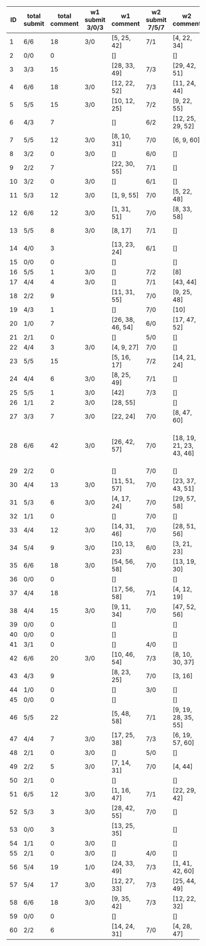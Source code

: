 |   ID | total submit   |   total comment | w1 submit 3/0/3   | w1 comment       | w2 submit 7/5/7   | w2 comment               | w3 submit 7/6/5   | w3 comment                       | w4 submit 5/4/3   | w4 comment                          |
|------|----------------|-----------------|-------------------|------------------|-------------------|--------------------------|-------------------|----------------------------------|-------------------|-------------------------------------|
|    1 | 6/6            |              18 | 3/0               | [5, 25, 42]      | 7/1               | [4, 22, 34]              | 5/2               | [4, 25, 42]                      | 4/1               | [6, 24, 57]                         |
|    2 | 0/0            |               0 |                   | []               |                   | []                       |                   | []                               |                   | []                                  |
|    3 | 3/3            |              15 |                   | [28, 33, 49]     | 7/3               | [29, 42, 51]             | 5/3               | [31, 41, 52]                     | 5/0               | [41, 46, 47]                        |
|    4 | 6/6            |              18 | 3/0               | [12, 22, 52]     | 7/3               | [11, 24, 44]             | 7/3               | [19, 35, 56]                     | 5/2               | [9, 21, 47]                         |
|    5 | 5/5            |              15 | 3/0               | [10, 12, 25]     | 7/2               | [9, 22, 55]              | 7/3               | [8, 11, 30]                      | 5/0               | [1, 34, 38]                         |
|    6 | 4/3            |               7 |                   | []               | 6/2               | [12, 25, 29, 52]         | 7/1               | [12, 25, 58]                     | 5/2               | []                                  |
|    7 | 5/5            |              12 | 3/0               | [8, 10, 31]      | 7/0               | [6, 9, 60]               | 5/0               | [6, 8, 34]                       | 3/1               | []                                  |
|    8 | 3/2            |               0 | 3/0               | []               | 6/0               | []                       | 5/1               | []                               |                   | []                                  |
|    9 | 2/2            |               7 |                   | [22, 30, 55]     | 7/1               | []                       |                   | [19, 33, 60]                     | 4/1               | [51]                                |
|   10 | 3/2            |               0 | 3/0               | []               | 6/1               | []                       | 5/0               | []                               |                   | []                                  |
|   11 | 5/3            |              12 | 3/0               | [1, 9, 55]       | 7/0               | [5, 22, 48]              | 3/3               | [1, 7, 60]                       | 4/0               | [22, 31, 42]                        |
|   12 | 6/6            |              12 | 3/0               | [1, 31, 51]      | 7/0               | [8, 33, 58]              | 6/4               | []                               | 3/1               | [3, 37, 56]                         |
|   13 | 5/5            |               8 | 3/0               | [8, 17]          | 7/1               | []                       | 7/4               | [6, 16, 33]                      | 5/0               | []                                  |
|   14 | 4/0            |               3 |                   | [13, 23, 24]     | 6/1               | []                       | 4/2               | []                               | 2/1               | []                                  |
|   15 | 0/0            |               0 |                   | []               |                   | []                       |                   | []                               |                   | []                                  |
|   16 | 5/5            |               1 | 3/0               | []               | 7/2               | [8]                      | 5/0               | []                               |                   | []                                  |
|   17 | 4/4            |               4 | 3/0               | []               | 7/1               | [43, 44]                 |                   | []                               | 4/2               | [35, 50]                            |
|   18 | 2/2            |               9 |                   | [11, 31, 55]     | 7/0               | [9, 25, 48]              |                   | []                               | 3/0               | [4, 23, 46]                         |
|   19 | 4/3            |               1 |                   | []               | 7/0               | [10]                     | 6/0               | []                               | 3/0               | []                                  |
|   20 | 1/0            |               7 |                   | [26, 38, 46, 54] | 6/0               | [17, 47, 52]             |                   | []                               |                   | []                                  |
|   21 | 2/1            |               0 |                   | []               | 5/0               | []                       |                   | []                               | 3/0               | []                                  |
|   22 | 4/4            |               3 | 3/0               | [4, 9, 27]       | 7/0               | []                       | 7/4               | []                               | 3/0               | []                                  |
|   23 | 5/5            |              15 |                   | [5, 16, 17]      | 7/2               | [14, 21, 24]             | 7/3               | [4, 14, 25]                      | 5/1               | [4, 28, 46]                         |
|   24 | 4/4            |               6 | 3/0               | [8, 25, 49]      | 7/1               | []                       |                   | []                               | 5/0               | [14, 35, 58]                        |
|   25 | 5/5            |               1 | 3/0               | [42]             | 7/3               | []                       | 7/1               | []                               | 3/1               | []                                  |
|   26 | 1/1            |               2 | 3/0               | [28, 55]         |                   | []                       |                   | []                               |                   | []                                  |
|   27 | 3/3            |               7 | 3/0               | [22, 24]         | 7/0               | [8, 47, 60]              |                   | []                               | 3/0               | [52, 56]                            |
|   28 | 6/6            |              42 | 3/0               | [26, 42, 57]     | 7/0               | [18, 19, 21, 23, 43, 46] | 7/3               | [12, 13, 19, 23, 42, 46, 47, 52] | 5/0               | [5, 11, 19, 25, 31, 46, 50, 51, 57] |
|   29 | 2/2            |               0 |                   | []               | 7/0               | []                       |                   | []                               | 3/0               | []                                  |
|   30 | 4/4            |              13 | 3/0               | [11, 51, 57]     | 7/0               | [23, 37, 43, 51]         | 5/1               | [10, 34, 52]                     | 3/1               | [1, 34, 50]                         |
|   31 | 5/3            |               6 | 3/0               | [4, 17, 24]      | 7/0               | [29, 57, 58]             | 4/1               | []                               | 4/1               | []                                  |
|   32 | 1/1            |               0 |                   | []               | 7/0               | []                       |                   | []                               |                   | []                                  |
|   33 | 4/4            |              12 | 3/0               | [14, 31, 46]     | 7/0               | [28, 51, 56]             | 6/4               | [5, 34, 46]                      | 5/1               | [19, 56, 57]                        |
|   34 | 5/4            |               9 | 3/0               | [10, 13, 23]     | 6/0               | [3, 21, 23]              | 7/3               | [4, 12, 22]                      | 4/0               | []                                  |
|   35 | 6/6            |              18 | 3/0               | [54, 56, 58]     | 7/0               | [13, 19, 30]             | 7/1               | [3, 6, 58]                       | 5/0               | [1, 31, 52]                         |
|   36 | 0/0            |               0 |                   | []               |                   | []                       |                   | []                               |                   | []                                  |
|   37 | 4/4            |              18 |                   | [17, 56, 58]     | 7/1               | [4, 12, 19]              | 6/3               | [3, 4, 10]                       | 3/1               | [3, 30, 42]                         |
|   38 | 4/4            |              15 | 3/0               | [9, 11, 34]      | 7/0               | [47, 52, 56]             | 5/2               | [10, 14, 51]                     | 3/0               | [18, 56, 58]                        |
|   39 | 0/0            |               0 |                   | []               |                   | []                       |                   | []                               |                   | []                                  |
|   40 | 0/0            |               0 |                   | []               |                   | []                       |                   | []                               |                   | []                                  |
|   41 | 3/1            |               0 |                   | []               | 4/0               | []                       | 4/0               | []                               | 4/0               | []                                  |
|   42 | 6/6            |              20 | 3/0               | [10, 46, 54]     | 7/3               | [8, 10, 30, 37]          | 7/5               | [6, 22, 31, 37]                  | 5/4               | [3, 6, 7]                           |
|   43 | 4/3            |               9 |                   | [8, 23, 25]      | 7/0               | [3, 16]                  |                   | [14, 35, 46]                     | 3/2               | [1]                                 |
|   44 | 1/0            |               0 |                   | []               | 3/0               | []                       |                   | []                               |                   | []                                  |
|   45 | 0/0            |               0 |                   | []               |                   | []                       |                   | []                               |                   | []                                  |
|   46 | 5/5            |              22 |                   | [5, 48, 58]      | 7/1               | [9, 19, 28, 35, 55]      | 5/0               | [19, 25, 28, 35, 51]             | 3/0               | [18, 27, 31]                        |
|   47 | 4/4            |               7 | 3/0               | [17, 25, 38]     | 7/3               | [6, 19, 57, 60]          | 5/0               | []                               | 3/0               | []                                  |
|   48 | 2/1            |               0 | 3/0               | []               | 5/0               | []                       |                   | []                               |                   | []                                  |
|   49 | 2/2            |               5 | 3/0               | [7, 14, 31]      | 7/0               | [4, 44]                  |                   | []                               |                   | []                                  |
|   50 | 2/1            |               0 |                   | []               |                   | []                       | 5/0               | []                               | 1/0               | []                                  |
|   51 | 6/5            |              12 | 3/0               | [1, 16, 47]      | 7/1               | [22, 29, 42]             | 7/3               | [31, 42, 56]                     | 4/1               | [3, 28, 34]                         |
|   52 | 5/3            |               3 | 3/0               | [28, 42, 55]     | 7/0               | []                       | 4/1               | []                               | 3/0               | []                                  |
|   53 | 0/0            |               3 |                   | [13, 25, 35]     |                   | []                       |                   | []                               |                   | []                                  |
|   54 | 1/1            |               0 | 3/0               | []               |                   | []                       |                   | []                               |                   | []                                  |
|   55 | 2/1            |               0 | 3/0               | []               | 4/0               | []                       |                   | []                               |                   | []                                  |
|   56 | 5/4            |              19 | 1/0               | [24, 33, 49]     | 7/3               | [1, 41, 42, 60]          | 7/5               | [30, 35, 51]                     | 4/2               | [21, 24, 50]                        |
|   57 | 5/4            |              17 | 3/0               | [12, 27, 33]     | 7/3               | [25, 44, 49]             | 6/4               | [11, 31, 38]                     | 5/4               | [3, 22, 30, 38]                     |
|   58 | 6/6            |              18 | 3/0               | [9, 35, 42]      | 7/3               | [12, 22, 32]             | 7/5               | [1, 7, 16]                       | 5/4               | [4, 13, 35]                         |
|   59 | 0/0            |               0 |                   | []               |                   | []                       |                   | []                               |                   | []                                  |
|   60 | 2/2            |               6 |                   | [14, 24, 31]     | 7/0               | [4, 28, 47]              | 5/0               | []                               |                   | []                                  |